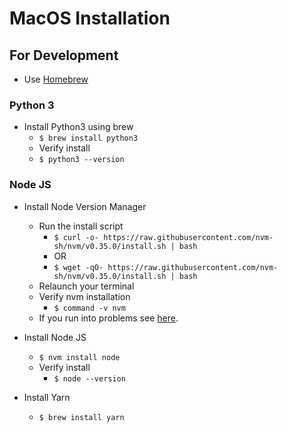 # MacOS Installation #

## For Development ##

* Use [Homebrew](https://brew.sh/)

### Python 3 ###

* Install Python3 using brew
  * `$ brew install python3`
  * Verify install
  * `$ python3 --version`

### Node JS ###

* Install Node Version Manager
  * Run the install script
    * `$ curl -o- https://raw.githubusercontent.com/nvm-sh/nvm/v0.35.0/install.sh | bash`
    * OR
    * `$ wget -qO- https://raw.githubusercontent.com/nvm-sh/nvm/v0.35.0/install.sh | bash`
  * Relaunch your terminal
  * Verify nvm installation
    * `$ command -v nvm`
  * If you run into problems see [here](https://github.com/nvm-sh/nvm).

* Install Node JS
  * `$ nvm install node`
  * Verify install
    * `$ node --version`

* Install Yarn
  * `$ brew install yarn`
